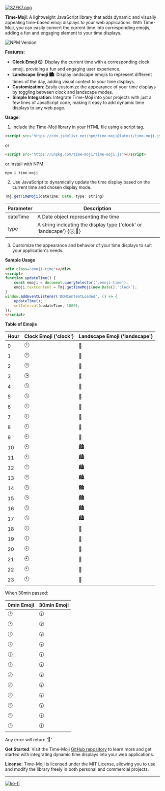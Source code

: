 

[![SZFK7.png](https://s12.gifyu.com/images/SZFK7.png)](https://gifyu.com/image/SZFK7)

**Time-Moji**: A lightweight JavaScript library that adds dynamic and visually appealing time-based emoji displays to your web applications. With Time-Moji, you can easily convert the current time into corresponding emojis, adding a fun and engaging element to your time displays.

![NPM Version](https://img.shields.io/npm/v/time-moji?style=flat&label=time-moji)


**Features**:
- **Clock Emoji 🕥**: Display the current time with a corresponding clock emoji, providing a fun and engaging user experience.
- **Landscape Emoji 🏙️**: Display landscape emojis to represent different times of the day, adding visual context to your time displays.
- **Customization**: Easily customize the appearance of your time displays by toggling between clock and landscape modes.
- **Simple Integration**: Integrate Time-Moji into your projects with just a few lines of JavaScript code, making it easy to add dynamic time displays to any web page.

**Usage**:
1. Include the Time-Moji library in your HTML file using a script tag.

```html
<script src="https://cdn.jsdelivr.net/npm/time-moji@latest/time-moji.js"></script>
```
or 

```html
<script src="https://unpkg.com/time-moji/time-moji.js"></script>
```
or Install with NPM
```
npm i time-moji
```

2. Use JavaScript to dynamically update the time display based on the current time and chosen display mode.

```javascript
Tmj.getTimeMoji(dateTime: Date, type: string)
```

| Parameter  | Description                           |
|------------|---------------------------------------|
| dateTime   | A Date object representing the time   |
| type       | A string indicating the display type ('clock' or 'landscape') {🕟,🌉} |


3. Customize the appearance and behavior of your time displays to suit your application's needs.

**Sample Usage**
```html
<div class="emoji-time"></div>
<script>
function updateTime() {
    const emoji = document.querySelector('.emoji-time');
    emoji.textContent = Tmj.getTimeMoji(new Date(),'clock');
}
window.addEventListener('DOMContentLoaded', () => {
    updateTime();
    setInterval(updateTime, 1000);
});
</script>
```

**Table of Emojis**

| Hour | Clock Emoji ('clock')| Landscape Emoji ('landscape') |
|------|-------------|-----------------|
| 0    | 🕛          | 🌉             |
| 1    | 🕐          | 🌉             |
| 2    | 🕑          | 🌉             |
| 3    | 🕒          | 🌉             |
| 4    | 🕓          | 🌉             |
| 5    | 🕔          | 🌄             |
| 6    | 🕕          | 🌇             |
| 7    | 🕖          | 🌇             |
| 8    | 🕗          | 🌇             |
| 9    | 🕘          | 🌇             |
| 10   | 🕙          | 🏙️             |
| 11   | 🕚          | 🏙️             |
| 12   | 🕛          | 🏙️             |
| 13   | 🕐          | 🏙️             |
| 14   | 🕑          | 🏙️             |
| 15   | 🕒          | 🏙️             |
| 16   | 🕓          | 🏙️             |
| 17   | 🕔          | 🏙️             |
| 18   | 🕕          | 🌆             |
| 19   | 🕖          | 🌆             |
| 20   | 🕗          | 🌉             |
| 21   | 🕘          | 🌉             |
| 22   | 🕙          | 🌉             |
| 23   | 🕚          | 🌉             |

When 30min passed:

| 0min Emoji | 30min Emoji |
|----------------|----------------|
| 🕐             | 🕜             |
| 🕑             | 🕝             |
| 🕒             | 🕞             |
| 🕓             | 🕟             |
| 🕔             | 🕠             |
| 🕕             | 🕡             |
| 🕖             | 🕢             |
| 🕗             | 🕣             |
| 🕘             | 🕤             |
| 🕙             | 🕥             |
| 🕚             | 🕦             |
| 🕛             | 🕧             |

Any error will return '🚨' 

**Get Started**:
Visit the Time-Moji [GitHub repository](https://github.com/Aizhee/Time-moji) to learn more and get started with integrating dynamic time displays into your web applications.

**License**:
Time-Moji is licensed under the MIT License, allowing you to use and modify the library freely in both personal and commercial projects.

---

[![ko-fi](https://ko-fi.com/img/githubbutton_sm.svg)](https://ko-fi.com/O4O0XNVKI)
